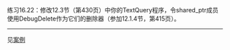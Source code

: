 练习16.22：修改12.3节（第430页）中你的TextQuery程序，令shared_ptr成员使用DebugDelete作为它们的删除器（参加12.1.4节，第415页）。

---

见[案例](../ch12_Dynamic_Memory/example_TextQuery)
